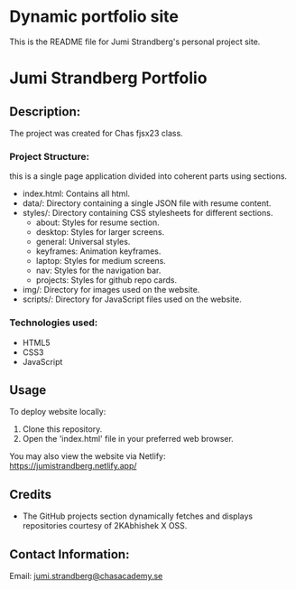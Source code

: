 # Dynamic portfolio site
This is the README file for Jumi Strandberg's personal project site.


# Jumi Strandberg Portfolio


## Description:
The project was created for Chas fjsx23 class.


### Project Structure:
this is a single page application divided into coherent parts using sections.


- index.html: Contains all html.
- data/: Directory containing a single JSON file with resume content.
- styles/: Directory containing CSS stylesheets for different sections.
    - about: Styles for resume section.
    - desktop: Styles for larger screens.
    - general: Universal styles.
    - keyframes: Animation keyframes.
    - laptop: Styles for medium screens.
    - nav: Styles for the navigation bar.
    - projects: Styles for github repo cards.
- img/: Directory for images used on the website.
- scripts/: Directory for JavaScript files used on the website.


### Technologies used:
- HTML5
- CSS3
- JavaScript


## Usage
To deploy website locally:
1. Clone this repository.
2. Open the 'index.html' file in your preferred web browser.


You may also view the website via Netlify:
https://jumistrandberg.netlify.app/



## Credits
- The GitHub projects section dynamically fetches and displays repositories courtesy of 2KAbhishek X OSS.


## Contact Information:


Email: jumi.strandberg@chasacademy.se

